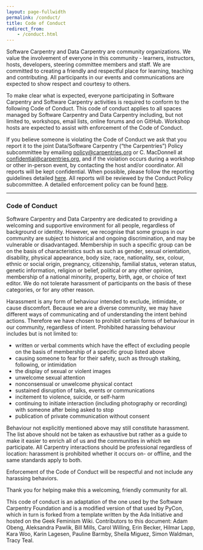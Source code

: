 ```yaml
---
layout: page-fullwidth
permalink: /conduct/
title: Code of Conduct
redirect_from:
    - /conduct.html
---
```


Software Carpentry and Data Carpentry are community organizations. 
We value the involvement of everyone in this community - learners, instructors, hosts, developers, steering
committee members and staff. We are committed to creating a friendly and respectful place for learning, 
teaching and contributing. All participants in our events and communications are expected to show respect 
and courtesy to others.  
 
To make clear what is expected, everyone participating in Software Carpentry and Software Carpentry activities 
is required to conform to the following Code of Conduct. This code of conduct applies to all spaces managed by
Software Carpentry and Data Carpentry including, but not limited to, workshops, email lists, online forums and 
on GitHub. Workshop hosts are expected to assist with enforcement of the Code of Conduct.  

If you believe someone is violating the Code of Conduct we ask that you report it to the joint Data/Software Carpentry (“the Carpentries”) Policy subcommittee by emailing [policy@carpentries.org](mailto:policy@carpentries.org) or 
C. MacDonnell at [confidential@carpentries.org](mailto:confidential@carpentries.org), and if the violation occurs during a
workshop or other in-person event,
by contacting the host and/or coordinator. All reports will be kept confidential.  When possible, please follow
the reporting guidelines detailed [here](/CoC-reporting/). All reports will be reviewed by the Conduct Policy
subcommittee. A detailed enforcement policy can be found [here](/CoC-enforcement/).  

<hr>

### Code of Conduct

Software Carpentry and Data Carpentry are dedicated to providing a welcoming and supportive environment for all
people, regardless of background or identity. However, we recognise that some groups in our community are subject
to historical and ongoing discrimination, and may be vulnerable or disadvantaged. Membership in such a specific
group can be on the basis of characteristics such as such as gender, sexual orientation, disability, physical
appearance, body size, race, nationality, sex, colour, ethnic or social origin, pregnancy, citizenship, familial
status, veteran status, genetic information, religion or belief, political or any other opinion, membership of a
national minority, property, birth, age, or choice of text editor. We do not tolerate harassment of participants
on the basis of these categories, or for any other reason.

Harassment is any form of behaviour intended to exclude, intimidate, or cause discomfort. Because we are a
diverse community, we may have different ways of communicating and of understanding the intent behind actions.
Therefore we have chosen to prohibit certain forms of behaviour in our community, regardless of intent.
Prohibited harassing behaviour includes but is not limited to:  

- written or verbal comments which have the effect of excluding people on the basis of membership of a specific group listed above  
- causing someone to fear for their safety, such as through stalking, following, or intimidation  
- the display of sexual or violent images  
- unwelcome sexual attention  
- nonconsensual or unwelcome physical contact  
- sustained disruption of talks, events or communications  
- incitement to violence, suicide, or self-harm  
- continuing to initiate interaction (including photography or recording) with someone after being asked to stop  
- publication of private communication without consent  

Behaviour not explicitly mentioned above may still constitute harassment. The list above should not be taken as
exhaustive but rather as a guide to make it easier to enrich all of us and the communities in which we
participate. All Carpentry interactions should be professional regardless of location: harassment is prohibited
whether it occurs on- or offline, and the same standards apply to both.  

Enforcement of the Code of Conduct will be respectful and not include any harassing behaviors.  

Thank you for helping make this a welcoming, friendly community for all.  

This code of conduct is an adaptation of the one used by the Software Carpentry Foundation and is a modified
version of that used by PyCon, which in turn is forked from a template written by the Ada Initiative and hosted
on the Geek Feminism Wiki. Contributors to this document: Adam Obeng, Aleksandra Pawlik, Bill Mills, Carol
Willing, Erin Becker, Hilmar Lapp, Kara Woo, Karin Lagesen, Pauline Barmby, Sheila Miguez, Simon Waldman, Tracy
Teal.


